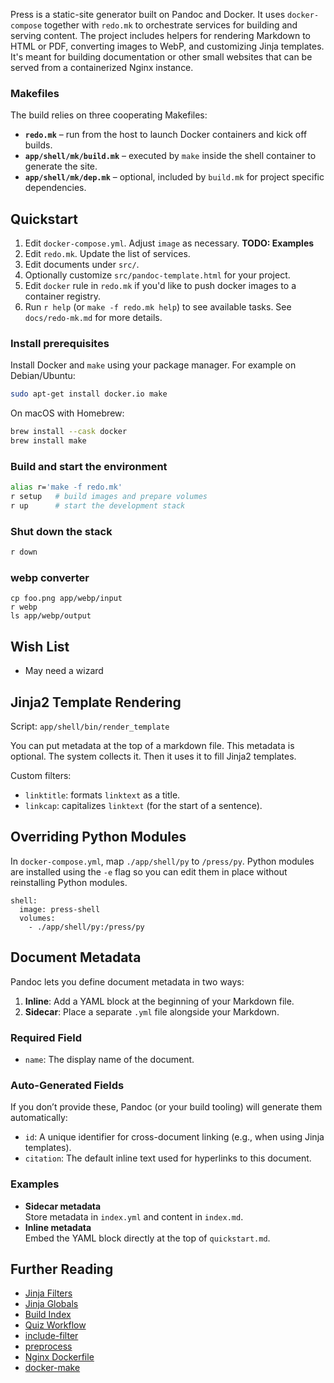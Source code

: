 Press is a static-site generator built on Pandoc and Docker. It uses
`docker-compose` together with `redo.mk` to orchestrate services for building
and serving content. The project includes helpers for rendering Markdown to HTML
or PDF, converting images to WebP, and customizing Jinja templates. It's meant
for building documentation or other small websites that can be served from a
containerized Nginx instance.

### Makefiles

The build relies on three cooperating Makefiles:

- **`redo.mk`** – run from the host to launch Docker containers and kick off
  builds.
- **`app/shell/mk/build.mk`** – executed by `make` inside the shell container to
  generate the site.
- **`app/shell/mk/dep.mk`** – optional, included by `build.mk` for project
  specific dependencies.

## Quickstart

1. Edit `docker-compose.yml`. Adjust `image` as necessary. **TODO: Examples**
2. Edit `redo.mk`. Update the list of services.
3. Edit documents under `src/`.
4. Optionally customize `src/pandoc-template.html` for your project.
5. Edit `docker` rule in `redo.mk` if you'd like to push docker images to a
   container registry.
6. Run `r help` (or `make -f redo.mk help`) to see available tasks. See
   `docs/redo-mk.md` for more details.

### Install prerequisites

Install Docker and `make` using your package manager.
For example on Debian/Ubuntu:

```bash
sudo apt-get install docker.io make
```

On macOS with Homebrew:

```bash
brew install --cask docker
brew install make
```

### Build and start the environment

```bash
alias r='make -f redo.mk'
r setup   # build images and prepare volumes
r up      # start the development stack
```

### Shut down the stack

```bash
r down
```

### webp converter

```
cp foo.png app/webp/input
r webp
ls app/webp/output
```

## Wish List

- May need a wizard

## Jinja2 Template Rendering

Script: `app/shell/bin/render_template`

You can put metadata at the top of a markdown file. This metadata is optional.
The system collects it. Then it uses it to fill Jinja2 templates.

Custom filters:

- `linktitle`: formats `linktext` as a title.
- `linkcap`: capitalizes `linktext` (for the start of a sentence).

## Overriding Python Modules

In `docker-compose.yml`, map `./app/shell/py` to `/press/py`. Python modules are
installed using the `-e` flag so you can edit them in place without reinstalling
Python modules.

```
shell:
  image: press-shell
  volumes:
    - ./app/shell/py:/press/py
```

## Document Metadata

Pandoc lets you define document metadata in two ways:

1. **Inline**: Add a YAML block at the beginning of your Markdown file.  
2. **Sidecar**: Place a separate `.yml` file alongside your Markdown.

### Required Field
- `name`: The display name of the document.

### Auto-Generated Fields
If you don’t provide these, Pandoc (or your build tooling) will generate them automatically:
- `id`: A unique identifier for cross-document linking (e.g., when using Jinja templates).
- `citation`: The default inline text used for hyperlinks to this document.

### Examples
- **Sidecar metadata**  
  Store metadata in `index.yml` and content in `index.md`.  
- **Inline metadata**  
  Embed the YAML block directly at the top of `quickstart.md`.

## Further Reading

- [Jinja Filters](docs/jinja-filters.md)
- [Jinja Globals](docs/jinja-globals.md)
- [Build Index](docs/build-index.md)
- [Quiz Workflow](docs/quiz-workflow.md)
- [include-filter](docs/include-filter.md)
- [preprocess](docs/preprocess.md)
- [Nginx Dockerfile](docs/nginx.md)
- [docker-make](docs/docker-make.md)
